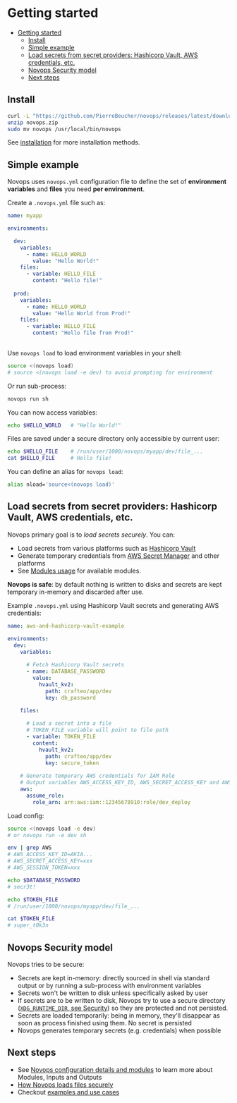 # Getting started

- [Getting started](#getting-started)
  - [Install](#install)
  - [Simple example](#simple-example)
  - [Load secrets from secret providers: Hashicorp Vault, AWS credentials, etc.](#load-secrets-from-secret-providers-hashicorp-vault-aws-credentials-etc)
  - [Novops Security model](#novops-security-model)
  - [Next steps](#next-steps)

## Install

```sh
curl -L "https://github.com/PierreBeucher/novops/releases/latest/download/novops-X64-Linux.zip" -o novops.zip
unzip novops.zip
sudo mv novops /usr/local/bin/novops
```

See [installation](install.md) for more installation methods.

## Simple example

Novops uses `novops.yml` configuration file to define the set of **environment variables** and **files** you need **per environment**.

Create a `.novops.yml` file such as:

```yaml
name: myapp

environments:

  dev:    
    variables:
      - name: HELLO_WORLD
        value: "Hello World!"
    files: 
      - variable: HELLO_FILE
        content: "Hello file!"
  
  prod:    
    variables:
      - name: HELLO_WORLD
        value: "Hello World from Prod!"
    files: 
      - variable: HELLO_FILE
        content: "Hello file from Prod!"
  
```

Use `novops load` to load environment variables in your shell:

```sh
source <(novops load)
# source <(novops load -e dev) to avoid prompting for environment
```

Or run sub-process:

```sh
novops run sh
```

You can now access variables:

```sh
echo $HELLO_WORLD   # "Hello World!"
```

Files are saved under a secure directory only accessible by current user:

```sh
echo $HELLO_FILE    # /run/user/1000/novops/myapp/dev/file_...
cat $HELLO_FILE     # Hello file!
```

You can define an alias for `novops load`:

```sh
alias nload='source<(novops load)'
```

## Load secrets from secret providers: Hashicorp Vault, AWS credentials, etc.

Novops primary goal is to _load secrets securely_. You can:
- Load secrets from various platforms such as [Hashicorp Vault](config/hashicorp-vault.md)
- Generate temporary credentials from [AWS Secret Manager](config/aws.md) and other platforms
- See [Modules usage](./config/README.md) for available modules.

**Novops is safe**: by default nothing is written to disks and secrets are kept temporary in-memory and discarded after use. 

Example `.novops.yml` using Hashicorp Vault secrets and generating AWS credentials:

```yaml
name: aws-and-hashicorp-vault-example

environments:
  dev:    
    variables:
      
      # Fetch Hashicorp Vault secrets
      - name: DATABASE_PASSWORD
        value:
          hvault_kv2:
            path: crafteo/app/dev
            key: db_password
  
    files: 

      # Load a secret into a file
      # TOKEN_FILE variable will point to file path
      - variable: TOKEN_FILE
        content:
          hvault_kv2:
            path: crafteo/app/dev
            key: secure_token
    
    # Generate temporary AWS credentials for IAM Role
    # Output variables AWS_ACCESS_KEY_ID, AWS_SECRET_ACCESS_KEY and AWS_SESSION_TOKEN
    aws:
      assume_role:
        role_arn: arn:aws:iam::12345678910:role/dev_deploy
```

Load config:

```sh
source <(novops load -e dev) 
# or novops run -e dev sh

env | grep AWS
# AWS_ACCESS_KEY_ID=AKIA...
# AWS_SECRET_ACCESS_KEY=xxx
# AWS_SESSION_TOKEN=xxx

echo $DATABASE_PASSWORD
# secr3t!

echo $TOKEN_FILE
# /run/user/1000/novops/myapp/dev/file_...

cat $TOKEN_FILE
# super_t0k3n
```

## Novops Security model

Novops tries to be secure:

- Secrets are kept in-memory: directly sourced in shell via standard output or by running a sub-process with environment variables
- Secrets won't be written to disk unless specifically asked by user
- If secrets are to be written to disk, Novops try to use a secure directory ([`XDG_RUNTIME_DIR`, see Security](advanced/security.md)) so they are protected and not persisted. 
- Secrets are loaded temporarily: being in memory, they'll disappear as soon as process finished using them. No secret is persisted
- Novops generates temporary secrets (e.g. credentials) when possible

## Next steps

- See [Novops configuration details and modules](config/config.md) to learn more about Modules, Inputs and Outputs
- [How Novops loads files securely](advanced/security.md)
- Checkout [examples and use cases](./examples/README.md)